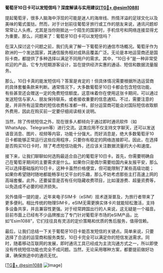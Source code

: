 **葡萄牙10日卡可以发短信吗？深度解读与实用建议[[TG💪+ @esim1088](https://t.me/s/esim1088)]**

提起葡萄牙，很多人脑海中浮现的可能是迷人的海岸线、热情洋溢的足球文化以及美味的葡式蛋挞。然而，对于计划前往葡萄牙旅行或工作的朋友来说，通讯问题却常常让人头疼。尤其是当你刚抵达一个陌生的国家时，手机信号和网络连接显得尤为重要。那么，问题来了：葡萄牙10日卡可以发短信吗？

在深入探讨这个问题之前，我们先来了解一下葡萄牙的通信市场概况。葡萄牙作为欧洲的一个发达国家，其通信服务相对成熟且覆盖广泛。无论是本地运营商还是国际卡商，都提供了多种选择以满足不同用户的需求。其中，“10日卡”是一种非常受欢迎的产品，它专为短期游客设计，旨在提供经济实惠的通话、短信和数据流量服务。

那么，10日卡真的能发短信吗？答案是肯定的！但具体情况需要根据所选运营商的具体套餐条款来判断。通常情况下，大多数葡萄牙10日卡都会包含短信功能，有些甚至还会赠送一定的免费短信额度。这意味着你在使用这张卡期间，可以通过发送短信与家人、朋友保持联系，或者接收重要的信息通知。不过，需要注意的是，并非所有运营商的短信收费标准都一样。部分运营商可能会对国际短信收取额外费用，因此在购买前一定要仔细阅读相关说明。

当然，除了传统短信之外，现在很多人都倾向于通过即时通讯软件（如WhatsApp、Telegram等）进行交流。这类应用不仅支持文字聊天，还可以发送语音消息、图片、视频等内容，功能十分强大。而好消息是，绝大多数葡萄牙10日卡都能够正常运行这些应用程序，只要你有稳定的网络连接即可。因此，在选择是否购买10日卡时，除了考虑短信功能外，还应该关注数据流量的大小和速度。

接下来，让我们聊聊如何选购最适合自己的葡萄牙10日卡。首先，你需要明确自己在葡萄牙期间的主要需求是什么。如果你只是偶尔需要给国内亲友报平安，那么可以选择基础版的10日卡，这种卡虽然价格便宜，但可能限制了某些高级功能；如果你希望随时随地都能畅享社交平台的乐趣，那么不妨考虑那些主打高速上网的高端套餐。此外，还要留意是否有任何隐藏收费项目，比如漫游费、超量资费等，以免造成不必要的经济损失。

另外值得一提的是，近年来电子SIM卡（eSIM）技术逐渐普及，为旅行者带来了更多便利。相比传统的物理SIM卡，eSIM无需更换实体卡片就能轻松激活，支持多设备共享，并且兼容性更强。对于经常跨国出行的人来说，这无疑是一个福音。目前市面上已经有不少品牌推出了专门针对葡萄牙市场的eSIM产品，比如“Esim1088”，它们往往具有灵活的定价策略和优质的售后服务，值得信赖。

最后，让我们总结一下关于葡萄牙10日卡能否发短信的关键点。简单来说，只要选择了合适的运营商和服务类型，10日卡完全可以满足你的短信发送需求。同时，随着移动互联网的发展，即时通讯工具已经成为主流沟通方式之一，所以即使没有传统短信功能也完全不成问题。当然，无论采用哪种方案，都要提前做好功课，确保旅途中的通讯无忧。

[[TG💪+ @esim1088](https://t.me/s/esim1088) ![Image](https://i.postimg.cc/4NQfJmqS/Snipaste-2025-05-13-00-14-12.png)]
